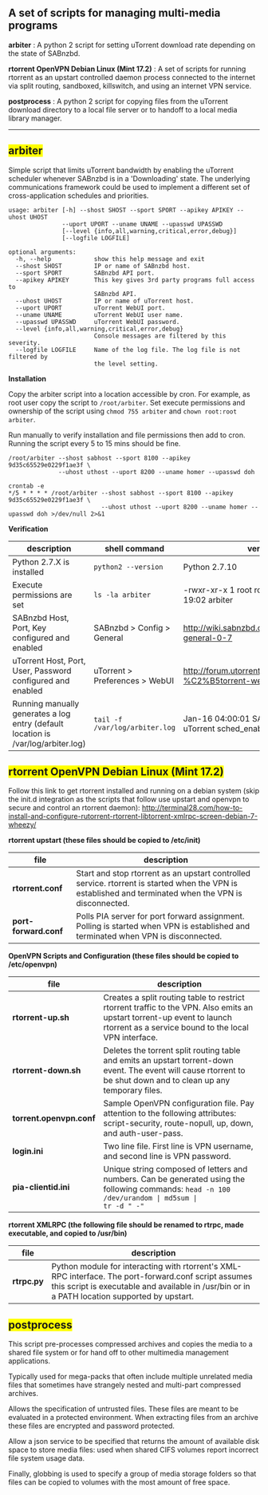 ## A set of scripts for managing multi-media programs

**arbiter** : A python 2 script for setting uTorrent download rate depending on the state of SABnzbd.

**rtorrent OpenVPN Debian Linux (Mint 17.2)** : A set of scripts for running rtorrent as an upstart controlled daemon process connected to the internet via split routing, sandboxed, killswitch, and using an internet VPN service.

**postprocess** : A python 2 script for copying files from the uTorrent download directory to a local file server or to handoff to a local media library manager.

- - - - -
## <span style="background-color:yellow; ">arbiter</span>

Simple script that limits uTorrent bandwidth by enabling the uTorrent scheduler whenever SABnzbd is in a 'Downloading' state. The underlying communications framework could be used to implement a different set of cross-application schedules and priorities.

    usage: arbiter [-h] --shost SHOST --sport SPORT --apikey APIKEY --uhost UHOST
                   --uport UPORT --uname UNAME --upasswd UPASSWD
                   [--level {info,all,warning,critical,error,debug}]
                   [--logfile LOGFILE]

    optional arguments:
      -h, --help            show this help message and exit
      --shost SHOST         IP or name of SABnzbd host.
      --sport SPORT         SABnzbd API port.
      --apikey APIKEY       This key gives 3rd party programs full access to
                            SABnzbd API.
      --uhost UHOST         IP or name of uTorrent host.
      --uport UPORT         uTorrent WebUI port.
      --uname UNAME         uTorrent WebUI user name.
      --upasswd UPASSWD     uTorrent WebUI password.
      --level {info,all,warning,critical,error,debug}
                            Console messages are filtered by this severity.
      --logfile LOGFILE     Name of the log file. The log file is not filtered by
                            the level setting.

**Installation**

Copy the arbiter script into a location accessible by cron. For example, as root user copy the script to `/root/arbiter`. Set execute permissions and ownership of the script using `chmod 755 arbiter` and `chown root:root arbiter`.

Run manually to verify installation and file permissions then add to cron. Running the script every 5 to 15 mins should be fine.
```
/root/arbiter --shost sabhost --sport 8100 --apikey 9d35c65529e0229f1ae3f \
              --uhost uthost --uport 8200 --uname homer --upasswd doh
```

```
crontab -e
*/5 * * * * /root/arbiter --shost sabhost --sport 8100 --apikey 9d35c65529e0229f1ae3f \
                          --uhost uthost --uport 8200 --uname homer --upasswd doh >/dev/null 2>&1
```

**Verification**

| description | shell command | verify |
|-------------|---------------|--------|
| Python 2.7.X is installed | `python2 --version` | Python 2.7.10 |
| Execute permissions are set | `ls -la arbiter` | -rwxr-xr-x 1 root root 8221 Jan 04 19:02 arbiter |
| SABnzbd Host, Port, Key configured and enabled | SABnzbd > Config > General | http://wiki.sabnzbd.org/configure-general-0-7 |
| uTorrent Host, Port, User, Password configured and enabled | uTorrent > Preferences > WebUI | http://forum.utorrent.com/topic/49588-%C2%B5torrent-webui/ |
| Running manually generates a log entry (default location is /var/log/arbiter.log) | `tail -f /var/log/arbiter.log` | Jan-16 04:00:01 SABnzbd is IDLE uTorrent sched_enable set to 0 |

## <span style="background-color:yellow; ">rtorrent OpenVPN Debian Linux (Mint 17.2)</span>

Follow this link to get rtorrent installed and running on a debian system (skip the init.d integration as the scripts that follow use upstart and openvpn to secure and control an rtorrent daemon):
http://terminal28.com/how-to-install-and-configure-rutorrent-rtorrent-libtorrent-xmlrpc-screen-debian-7-wheezy/

**rtorrent upstart (these files should be copied to /etc/init)**

| file | description |
|------|-------------|
| **rtorrent.conf** | Start and stop rtorrent as an upstart controlled service. rtorrent is started when the VPN is established and terminated when the VPN is disconnected.|
| **port-forward.conf** | Polls PIA server for port forward assignment. Polling is started when VPN is established and terminated when VPN is disconnected. |

**OpenVPN Scripts and Configuration (these files should be copied to /etc/openvpn)**

| file | description |
|------|-------------|
|**rtorrent-up.sh** | Creates a split routing table to restrict rtorrent traffic to the VPN. Also emits an upstart torrent-up event to launch rtorrent as a service bound to the local VPN interface. |
| **rtorrent-down.sh** | Deletes the torrent split routing table and emits an upstart torrent-down event. The event will cause rtorrent to be shut down and to clean up any temporary files. |
| **torrent.openvpn.conf** | Sample OpenVPN configuration file. Pay attention to the following attributes: script-security, route-nopull, up, down, and auth-user-pass. |
| **login.ini** | Two line file. First line is VPN username, and second line is VPN password. |
| **pia-clientid.ini** | Unique string composed of letters and numbers. Can be generated using the following commands: <code>head -n 100 /dev/urandom &#124; md5sum &#124; tr -d " -"</code> |

**rtorrent XMLRPC (the following file should be renamed to rtrpc, made executable, and copied to /usr/bin)**

| file | description |
|------|-------------|
| **rtrpc.py** | Python module for interacting with rtorrent's XML-RPC interface. The port-forward.conf script assumes this script is executable and available in /usr/bin or in a PATH location supported by upstart. |

## <span style="background-color:yellow; ">postprocess</span>

This script pre-processes compressed archives and copies the media to a shared file system or for hand off to other multimedia management applications.

Typically used for mega-packs that often include multiple unrelated media files that sometimes have strangely nested and multi-part compressed archives.

Allows the specification of untrusted files. These files are meant to be evaluated in a protected environment. When extracting files from an archive these files are encrypted and password protected.

Allow a json service to be specified that returns the amount of available disk space to store media files: used when shared CIFS volumes report incorrect file system usage data.

Finally, globbing is used to specify a group of media storage folders so that files can be copied to volumes with the most amount of free space.
